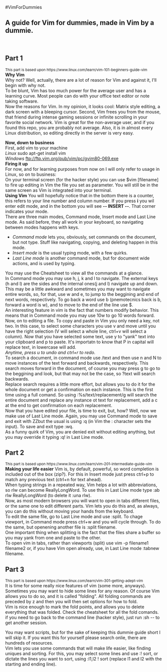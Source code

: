#VimForDummies
<h2>A guide for Vim for dummies, made in Vim by a dummie.</h2><br>
<h2>Part 1</h2>
<sub>This part is based upon https://www.linux.com/learn/vim-101-beginners-guide-vim</sub><br>
<b>Why Vim</b><br>
Why not? Well, actually, there are a lot of reason for Vim and against it, I'll begin with why not. <br>
To be blunt, Vim has too much power for the average user and has a learning curve. Most people can do with your office text editor or note taking software.<br> 
Now the reasons for Vim. In my opinion, it looks cool: Matrix style editing, a dark screen with a bleeping cursor. Second, Vim frees you from the mouse, that friend during intense gaming sessions or infinite scrolling in your favorite social network. Vim is great for the non-average user, and if you found this repo, you are probably not average.
Also, it is in almost every Linux distribution, so editing directly in the server is very easy.<br>

<b>Now, down to business</b><br>
First, add vim to your machine<br>
<i>Linux</i> sudo apt-get install vim<br>
<i>Windows</i> ftp://ftp.vim.org/pub/vim/pc/gvim80-069.exe<br>
<b>Firing it up</b><br>
For now, and for learning purposes from now on I will only refer to usage in Linux, so on to business:<br>
On your terminal screen (for the hacker style) you can use $vim [filename] to fire up editing in Vim the file you set as parameter. You will still be in the same screen as Vim is integrated into your terminal.<br>
<b>Using Vim</b> 
You will hopefully notice that in the bottom there is a counter, this refers to your line number and column number. If you press <b>i</b> you wil enter edit mode, and in the bottom you will see <b>-- INSERT --</b>. That corner indicates your mode. <br>
There are three main modes, Command mode, Insert mode and Last Line mode. As said before, they all work in your keyboard, so navigating between modes happens with keys. <br>
<ul>
<li><i>Command mode</i> lets you, obviously, set commands on the document, but not type. Stuff like navigating, copying, and deleting happen in this mode.</li> 
<li><i>Insert mode</i> is the usual typing mode, with a few quirks.</li>
<li><i>Last Line mode</i> is another command mode, but for document wide actions, and is used by typing.</li></ul>
You may use the Cheatsheet to view all the commands at a glance.<br>
In Command mode you may use h, j, k and l to navigate. The external keys (h and l) are the sides and the internal ones(j and l) navigate up and down. This may be a little awkward and sometimes you may want to navigate entire words, so, for that, use w and e, to jump to the beggining and end of next words, respectively. To go back a word use b (pnemotecnics back is b, forward a word is w), and to move to the end of the line use $. <br>
An interesting feature in vim is the fact that numbers modify behavior. This means that in Command mode you may use 10w to go 10 words forward. <br>
Now, on to editing a file. To copy and paste in Vim you only need a key, not two. In this case, to select some characters you use v and move until you have the right selection (V will select a whole line, ctrl+v will select a column). Now that you have selected some text, use y to "yank" text into your clipboard and p to paste. It's importatn to know that P in capital will replace text, in lowercase will add. <br>
<i>Anytime, press u to undo and ctrl+r to redo.</i><br> 
To search a document, in command mode use /text and then use n and N to move instances of the text forward and backwards, respectively. This search moves forward in the document, of course you may press g to go to the beggining and look, but that may not be the case, so ?text will search backwards. <br>
Replace search requires a little more effort, but allows you to do it for the whole document or get a confirmation on each instance. This is the first time using a full comand. So using :%s/text/replacement/g will search the entire document and replace any instance ot text for replacement, add a c at the end to get confirmation on each replacement.<br>
Now that you have edited your file, is time to exit, but, how? Well, now we make use of Last Line mode. Again, you may use Command mode to save and exit with ZZbut the usual is using :q (in Vim the : character sets the input). To save and exit type :wq. <br>
As a funny quirk of Vim, you are denied exit without editing anything, but you may override it typing :q! in Last Line mode.<br>
<h2>Part 2</h2>
<sub>This part is based upon https://www.linux.com/learn/vim-201-intermediate-guide-vim</sub><br>
<b>Making your life easier</b>
Vim is, by default, powerful, so word completion is included out of the box (zip?). For this in Insert mode just press ctrl+p to match any previous text (ctrl+n for text ahead).<br>
When typing strings in a repeated way, Vim helps a lot with abbreviations, so rlw can become ReallyLongWord. To use this in Last Line mode type :ab rlw ReallyLongWord (to delete it :una rlw).<br>
Now, as most modern browsers you will want to open in tabs different files, or the same one to edit different parts. Vim lets you do this and, as always, you can do this without moving your hands from the keyboard. <br>
To edit the same file, go to Last Line mode and use :split. To chage viewport, in Command mode press ctrl+w and you will cycle through. To do the same, but openening another file is :split filename. <br> 
One important thing when splitting is the fact that the files share a buffer so you may yank from one and paste to the other. <br>
To open vim in tabs, rather than viewports (split) use vim -p filename1 filename2 or, if you have Vim open already, use, in Last Line mode :tabnew filename.<br>

<h2>Part 3</h2>
<sub>This part is based upon https://www.linux.com/learn/vim-301-getting-adept-vim</sub><br>
It is time for some really nice features of vim (some more, anyways). Sometimes you may want to hide some lines for any reason. Of course Vim allows you to do so, and it is called "folding". All folding commands are preceded by z and then you will then set options for how to fold. <br>
Vim is nice enough to mark the fold points, and allows you to delete everything that was folded. Check the cheatsheet for all the fold comands.<br>
if you need to go back to the command line (hacker style), just run :sh -- to get another session.<br>

You may want scripts, but for the sake of keeping this dummie guide short I will skip it. If you want this for yourself please search onlie, there are hundreds of resources.<br>
Vim lets you use some commands that will make life easier, like finding uniques and sorting. For this, you may select some lines and use :! sort, or dictate the lines you want to sort, using :l1,l2 ! sort (replace l1 and l2 with the starting and ending line). <br>


